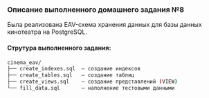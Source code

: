 ### Описание выполненного домашнего задания №8

Была реализована EAV-схема хранения данных для базы данных кинотеатра на PostgreSQL.

#### Струтура выполненного задания:

```bash
cinema_eav/
├── create_indexes.sql  — создание индексов
├── create_tables.sql   — создание таблиц
├── create_views.sql    — создание представлений (VIEW)
└── fill_data.sql       — наполнение тестовыми данными
```